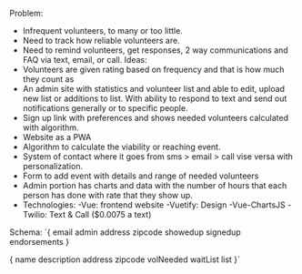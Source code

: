 Problem: 
- Infrequent volunteers, to many or too little.
- Need to track how reliable volunteers are. 
- Need to remind volunteers, get responses, 2 way communications and FAQ via text, email, or call.
Ideas:
- Volunteers are given rating based on frequency and that is how much they count as
- An admin site with statistics and volunteer list and able to edit, upload new list or additions to list. With ability to respond to text and send out notifications generally or to specific people.
- Sign up link with preferences and shows needed volunteers calculated with algorithm.
- Website as a PWA
- Algorithm to calculate the viability or reaching event.
- System of contact where it goes from sms > email > call vise versa with personalization.
- Form to add event with details and range of needed volunteers
- Admin portion has charts and data with the number of hours that each person has done with rate that they show up.
- Technologies:
	-Vue: frontend website
	-Vuetify: Design
	-Vue-ChartsJS
	-Twilio: Text & Call ($0.0075 a text)

Schema:
`{
  email
  admin
  address
  zipcode
  showedup
  signedup
  endorsements
}

{
  name
  description
  address
  zipcode
  volNeeded
  waitList
  list
}`
